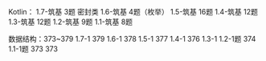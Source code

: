 Kotlin：
1.7-筑基 3题 密封类
1.6-筑基 4题（枚举）
1.5-筑基 16题
1.4-筑基 12题
1.3-筑基 12题
1.2-筑基 9题
1.1-筑基 8题

数据结构：373~379
1.7-1 379
1.6-1 378
1.5-1 377
1.4-1 376
1.3-1
1.2-1题 374
1.1-1题 373
373
